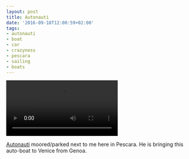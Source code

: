 ```yaml
---
layout: post
title: Autonauti
date: '2016-09-18T12:00:59+02:00'
tags:
- autonauti
- boat
- car
- crazyness
- pescara
- sailing
- boats
---
```

<video controls><source src="/files/tumblr_oddwmeS0Or1tq106b_720.mp4" type="video/mp4"></source></video>

[Autonauti](http://autonauti.it/) moored/parked next to me here in Pescara. He is bringing this auto-boat to Venice from Genoa.

